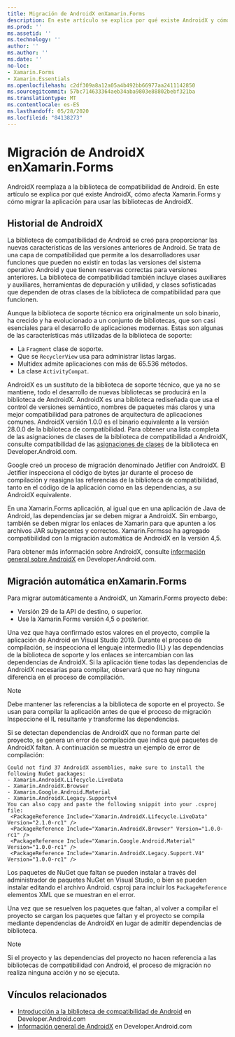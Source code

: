 ```yaml
---
title: Migración de AndroidX enXamarin.Forms
description: En este artículo se explica por qué existe AndroidX y cómo migrar a AndroidX en la Xamarin.Forms aplicación.
ms.prod: ''
ms.assetid: ''
ms.technology: ''
author: ''
ms.author: ''
ms.date: ''
no-loc:
- Xamarin.Forms
- Xamarin.Essentials
ms.openlocfilehash: c2df309a8a12a05a4b492bb66977aa2411142850
ms.sourcegitcommit: 57bc714633364aeb34aba9803e88802bebf321ba
ms.translationtype: MT
ms.contentlocale: es-ES
ms.lasthandoff: 05/28/2020
ms.locfileid: "84138273"
---
```

# <a name="androidx-migration-in-xamarinforms"></a>Migración de AndroidX enXamarin.Forms

AndroidX reemplaza a la biblioteca de compatibilidad de Android. En este artículo se explica por qué existe AndroidX, cómo afecta Xamarin.Forms y cómo migrar la aplicación para usar las bibliotecas de AndroidX.

## <a name="history-of-androidx"></a>Historial de AndroidX

La biblioteca de compatibilidad de Android se creó para proporcionar las nuevas características de las versiones anteriores de Android. Se trata de una capa de compatibilidad que permite a los desarrolladores usar funciones que pueden no existir en todas las versiones del sistema operativo Android y que tienen reservas correctas para versiones anteriores. La biblioteca de compatibilidad también incluye clases auxiliares y auxiliares, herramientas de depuración y utilidad, y clases sofisticadas que dependen de otras clases de la biblioteca de compatibilidad para que funcionen.

Aunque la biblioteca de soporte técnico era originalmente un solo binario, ha crecido y ha evolucionado a un conjunto de bibliotecas, que son casi esenciales para el desarrollo de aplicaciones modernas. Estas son algunas de las características más utilizadas de la biblioteca de soporte:

- La `Fragment` clase de soporte.
- Que se `RecyclerView` usa para administrar listas largas.
- Multidex admite aplicaciones con más de 65.536 métodos.
- La clase `ActivityCompat`.

AndroidX es un sustituto de la biblioteca de soporte técnico, que ya no se mantiene, todo el desarrollo de nuevas bibliotecas se producirá en la biblioteca de AndroidX. AndroidX es una biblioteca rediseñada que usa el control de versiones semántico, nombres de paquetes más claros y una mejor compatibilidad para patrones de arquitectura de aplicaciones comunes. AndroidX versión 1.0.0 es el binario equivalente a la versión 28.0.0 de la biblioteca de compatibilidad. Para obtener una lista completa de las asignaciones de clases de la biblioteca de compatibilidad a AndroidX, consulte compatibilidad de las [asignaciones de clases](https://developer.android.com/jetpack/androidx/migrate/class-mappings) de la biblioteca en Developer.Android.com.

Google creó un proceso de migración denominado Jetifier con AndroidX. El Jetifier inspecciona el código de bytes jar durante el proceso de compilación y reasigna las referencias de la biblioteca de compatibilidad, tanto en el código de la aplicación como en las dependencias, a su AndroidX equivalente.

En una Xamarin.Forms aplicación, al igual que en una aplicación de Java de Android, las dependencias jar se deben migrar a AndroidX. Sin embargo, también se deben migrar los enlaces de Xamarin para que apunten a los archivos JAR subyacentes y correctos. Xamarin.Formsse ha agregado compatibilidad con la migración automática de AndroidX en la versión 4,5.

Para obtener más información sobre AndroidX, consulte [información general sobre AndroidX](https://developer.android.com/jetpack/androidx) en Developer.Android.com.

## <a name="automatic-migration-in-xamarinforms"></a>Migración automática enXamarin.Forms

Para migrar automáticamente a AndroidX, un Xamarin.Forms proyecto debe:

- Versión 29 de la API de destino, o superior.
- Use la Xamarin.Forms versión 4,5 o posterior.

Una vez que haya confirmado estos valores en el proyecto, compile la aplicación de Android en Visual Studio 2019. Durante el proceso de compilación, se inspecciona el lenguaje intermedio (IL) y las dependencias de la biblioteca de soporte y los enlaces se intercambian con las dependencias de AndroidX. Si la aplicación tiene todas las dependencias de AndroidX necesarias para compilar, observará que no hay ninguna diferencia en el proceso de compilación.

> [!NOTE]
> Debe mantener las referencias a la biblioteca de soporte en el proyecto. Se usan para compilar la aplicación antes de que el proceso de migración Inspeccione el IL resultante y transforme las dependencias.

Si se detectan dependencias de AndroidX que no forman parte del proyecto, se genera un error de compilación que indica qué paquetes de AndroidX faltan. A continuación se muestra un ejemplo de error de compilación:

```
Could not find 37 AndroidX assemblies, make sure to install the following NuGet packages:
- Xamarin.AndroidX.Lifecycle.LiveData
- Xamarin.AndroidX.Browser
- Xamarin.Google.Android.Material
- Xamarin.AndroidX.Legacy.Supportv4
You can also copy and paste the following snippit into your .csproj file:
 <PackageReference Include="Xamarin.AndroidX.Lifecycle.LiveData" Version="2.1.0-rc1" />
 <PackageReference Include="Xamarin.AndroidX.Browser" Version="1.0.0-rc1" />
 <PackageReference Include="Xamarin.Google.Android.Material" Version="1.0.0-rc1" />
 <PackageReference Include="Xamarin.AndroidX.Legacy.Support.V4" Version="1.0.0-rc1" />
```

Los paquetes de NuGet que faltan se pueden instalar a través del administrador de paquetes NuGet en Visual Studio, o bien se pueden instalar editando el archivo Android. csproj para incluir los `PackageReference` elementos XML que se muestran en el error.

Una vez que se resuelven los paquetes que faltan, al volver a compilar el proyecto se cargan los paquetes que faltan y el proyecto se compila mediante dependencias de AndroidX en lugar de admitir dependencias de biblioteca.

> [!NOTE]
> Si el proyecto y las dependencias del proyecto no hacen referencia a las bibliotecas de compatibilidad con Android, el proceso de migración no realiza ninguna acción y no se ejecuta.

## <a name="related-links"></a>Vínculos relacionados

- [Introducción a la biblioteca de compatibilidad de Android](https://developer.android.com/topic/libraries/support-library/index) en Developer.Android.com
- [Información general de AndroidX](https://developer.android.com/jetpack/androidx) en Developer.Android.com
